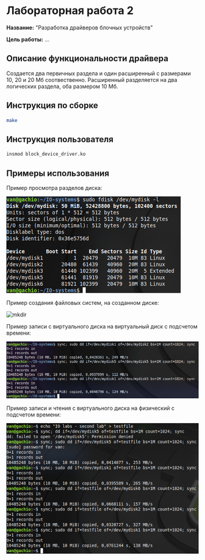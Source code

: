# Лабораторная работа 2

**Название:** "Разработка драйверов блочных устройств"

**Цель работы:** ...

## Описание функциональности драйвера

Создается два первичных раздела и один расширенный с размерами 10, 20 и 20 Мб соотвественно. Расширенный разделяется на два логических раздела, оба размером 10 Мб.

## Инструкция по сборке

```bash
make
```

## Инструкция пользователя

```bash
insmod block_device_driver.ko
```

## Примеры использования

Пример просмотра разделов диска:

![parts](parts.png)

Пример создания файловых систем, на созданном диске:

![mkdir](mkdir.png)

Пример записи с виртуального диска на виртуальный диск с подсчетом времени:

![in](in.png)

Пример записи и чтения с виртуального диска на физический с подсчетом времени:

![out](out.png)

